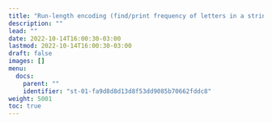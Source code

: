 ```yaml
---
title: "Run-length encoding (find/print frequency of letters in a string)"
description: ""
lead: ""
date: 2022-10-14T16:00:30-03:00
lastmod: 2022-10-14T16:00:30-03:00
draft: false
images: []
menu:
  docs:
    parent: ""
    identifier: "st-01-fa9d8d8d13d8f53dd9085b70662fddc8"
weight: 5001
toc: true
---
```

